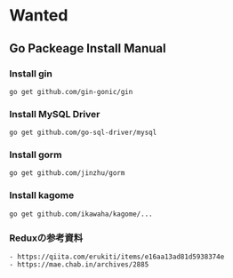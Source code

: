 # Wanted

## Go Packeage Install Manual
### Install gin
    go get github.com/gin-gonic/gin

### Install MySQL Driver
    go get github.com/go-sql-driver/mysql

### Install gorm
    go get github.com/jinzhu/gorm

### Install kagome
	go get github.com/ikawaha/kagome/...

### Reduxの参考資料
    - https://qiita.com/erukiti/items/e16aa13ad81d5938374e
    - https://mae.chab.in/archives/2885
